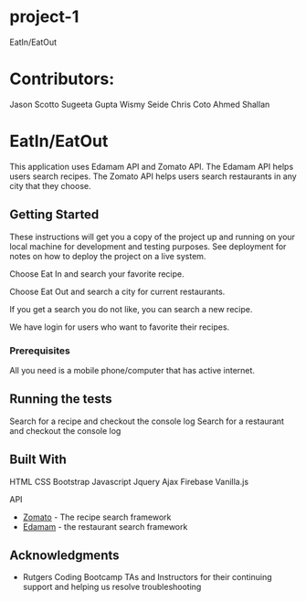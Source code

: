 # project-1
EatIn/EatOut

# Contributors:
Jason Scotto
Sugeeta Gupta
Wismy Seide
Chris Coto
Ahmed Shallan

# EatIn/EatOut

This application uses Edamam API and Zomato API. The Edamam API helps users search recipes.  The Zomato API helps users search restaurants in any city that they choose.

## Getting Started

These instructions will get you a copy of the project up and running on your local machine for development and testing purposes. See deployment for notes on how to deploy the project on a live system.

Choose Eat In and search your favorite recipe.

Choose Eat Out and search a city for current restaurants. 

If you get a search you do not like, you can search a new recipe.

We have login for users who want to favorite their recipes.

### Prerequisites

All you need is a mobile phone/computer that has active internet.


## Running the tests

Search for a recipe and checkout the console log
Search for a restaurant and checkout the console log


## Built With

HTML
CSS
Bootstrap
Javascript
Jquery
Ajax
Firebase
Vanilla.js


API
* [Zomato](https://developers.zomato.com/api) - The recipe search framework
* [Edamam](https://developer.edamam.com/) - the restaurant search framework


## Acknowledgments

* Rutgers Coding Bootcamp TAs and Instructors for their continuing support and helping us resolve troubleshooting

